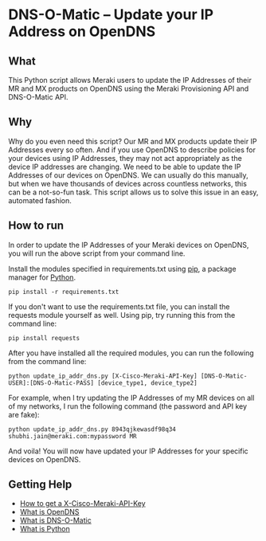 # DNS-O-Matic – Update your IP Address on OpenDNS

## What
This Python script allows Meraki users to update the IP Addresses of their MR
and MX products on OpenDNS using the Meraki Provisioning API and DNS-O-Matic
API.

## Why
Why do you even need this script? Our MR and MX products update their IP
Addresses every so often. And if you use OpenDNS to describe policies for your
devices using IP Addresses, they may not act appropriately as the device IP
addresses are changing. We need to be able to update the IP Addresses of our
devices on OpenDNS. We can usually do this manually, but when we have thousands
of devices across countless networks, this can be a not-so-fun task. This script
allows us to solve this issue in an easy, automated fashion.

## How to run
In order to update the IP Addresses of your Meraki devices on OpenDNS, you will
run the above script from your command line.  

Install the modules specified in requirements.txt using [pip](https://pip.pypa.io/en/stable/installing/), a package manager
for [Python](https://www.python.org/).

    pip install -r requirements.txt

If you don't want to use the requirements.txt file, you can install the requests
module yourself as well. Using pip, try running this from the command line:

    pip install requests

After you have installed all the required modules, you can run the following
from the command line:

    python update_ip_addr_dns.py [X-Cisco-Meraki-API-Key] [DNS-O-Matic-USER]:[DNS-O-Matic-PASS] [device_type1, device_type2]

For example, when I try updating the IP Addresses of my MR devices on all of my
networks, I run the following command (the password and API key are fake):

    python update_ip_addr_dns.py 8943qjkewasdf98q34 shubhi.jain@meraki.com:mypassword MR

And voila! You will now have updated your IP Addresses for your specific devices
on OpenDNS.

## Getting Help
- [How to get a X-Cisco-Meraki-API-Key](https://documentation.meraki.com/zGeneral_Administration/Other_Topics/The_Cisco_Meraki_Provisioning_API)
- [What is OpenDNS](https://www.opendns.com/)
- [What is DNS-O-Matic](https://dnsomatic.com/)
- [What is Python](https://www.python.org/)
